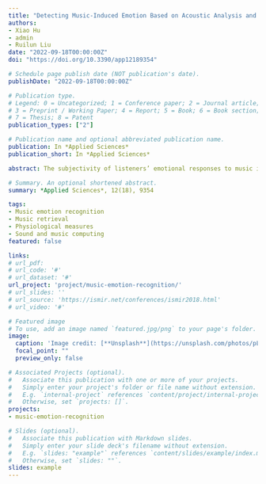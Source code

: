 ```yaml
---
title: "Detecting Music-Induced Emotion Based on Acoustic Analysis and Physiological Sensing: A Multimodal Approach"
authors:
- Xiao Hu
- admin
- Ruilun Liu
date: "2022-09-18T00:00:00Z"
doi: "https://doi.org/10.3390/app12189354"

# Schedule page publish date (NOT publication's date).
publishDate: "2022-09-18T00:00:00Z"

# Publication type.
# Legend: 0 = Uncategorized; 1 = Conference paper; 2 = Journal article;
# 3 = Preprint / Working Paper; 4 = Report; 5 = Book; 6 = Book section;
# 7 = Thesis; 8 = Patent
publication_types: ["2"]

# Publication name and optional abbreviated publication name.
publication: In *Applied Sciences*
publication_short: In *Applied Sciences*

abstract: The subjectivity of listeners’ emotional responses to music is at the crux of optimizing emotion-aware music recommendation. To address this challenge, we constructed a new multimodal dataset (“HKU956”) with aligned peripheral physiological signals (i.e., heart rate, skin conductance, blood volume pulse, skin temperature) and self-reported emotion collected from 30 participants, as well as original audio of 956 music pieces listened to by the participants. A comprehensive set of features was extracted from physiological signals using methods in physiological computing. This study then compared performances of three feature sets (i.e., acoustic, physiological, and combined) on the task of classifying music-induced emotion. Moreover, the classifiers were also trained on subgroups of users with different Big-Five personality traits for further customized modeling. The results reveal that (1) physiological features contribute to improving performance on valence classification with statistical significance; (2) classification models built for users in different personality groups could sometimes further improve arousal prediction; and (3) the multimodal classifier outperformed single-modality ones on valence classification for most user groups. This study contributes to designing music retrieval systems which incorporate user physiological data and model listeners’ emotional responses to music in a customized manner.

# Summary. An optional shortened abstract.
summary: *Applied Sciences*, 12(18), 9354

tags:
- Music emotion recognition
- Music retrieval
- Physiological measures
- Sound and music computing
featured: false

links:
# url_pdf: 
# url_code: '#'
# url_dataset: '#'
url_project: 'project/music-emotion-recognition/'
# url_slides: ''
# url_source: 'https://ismir.net/conferences/ismir2018.html'
# url_video: '#'

# Featured image
# To use, add an image named `featured.jpg/png` to your page's folder. 
image:
  caption: 'Image credit: [**Unsplash**](https://unsplash.com/photos/pLCdAaMFLTE)'
  focal_point: ""
  preview_only: false

# Associated Projects (optional).
#   Associate this publication with one or more of your projects.
#   Simply enter your project's folder or file name without extension.
#   E.g. `internal-project` references `content/project/internal-project/index.md`.
#   Otherwise, set `projects: []`.
projects:
- music-emotion-recognition

# Slides (optional).
#   Associate this publication with Markdown slides.
#   Simply enter your slide deck's filename without extension.
#   E.g. `slides: "example"` references `content/slides/example/index.md`.
#   Otherwise, set `slides: ""`.
slides: example
---
```



